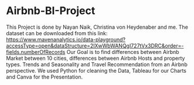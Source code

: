 # Airbnb-BI-Project
This Project is done by Nayan Naik, Christina von Heydenaber and me.
The dataset can be downloaded from this link: https://www.mavenanalytics.io/data-playground?accessType=open&dataStructure=2lXwWbWANQgI727tVx3DRC&order=-fields.numberOfRecords
Our Goal is to find differences between Airbnb Market between 10 cities, differences between Airbnb Hosts and property types.
Trends and Seasonality and Travel Recommendation from an Airbnb perspective.
We used Python for cleaning the Data, Tableau for our Charts and Canva for the Presentation.
